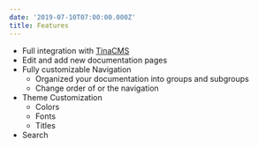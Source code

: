 ```yaml
---
date: '2019-07-10T07:00:00.000Z'
title: Features
---
```

* Full integration with [TinaCMS](https://tinacms.org)
* Edit and add new documentation pages
* Fully customizable Navigation
  * Organized your documentation into groups and subgroups
  * Change order of or the navigation
* Theme Customization
  * Colors
  * Fonts
  * Titles
* Search